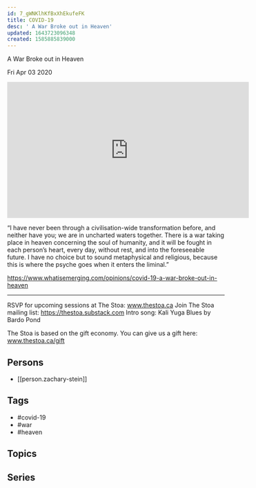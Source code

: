 ```yaml
---
id: 7_gWNKlhKfBxXhEkufeFK
title: COVID-19
desc: ' A War Broke out in Heaven'
updated: 1643723096348
created: 1585885839000
---
```



 A War Broke out in Heaven

Fri Apr 03 2020

<iframe width="560" height="315" src="https://www.youtube.com/embed/E1ZCueoJVnY" title="COVID-19: A War Broke out in Heaven w/ Zachary Stein" frameborder="0" allow="accelerometer; autoplay; clipboard-write; encrypted-media; gyroscope; picture-in-picture" allowfullscreen ></iframe>

“I have never been through a civilisation-wide transformation before, and neither have you; we are in uncharted waters together. There is a war taking place in heaven concerning the soul of humanity, and it will be fought in each person’s heart, every day, without rest, and into the foreseeable future. I have no choice but to sound metaphysical and religious, because this is where the psyche goes when it enters the liminal.”

https://www.whatisemerging.com/opinions/covid-19-a-war-broke-out-in-heaven

***

RSVP for upcoming sessions at The Stoa: www.thestoa.ca
Join The Stoa mailing list: https://thestoa.substack.com
Intro song: Kali Yuga Blues by Bardo Pond

The Stoa is based on the gift economy. You can give us a gift here: www.thestoa.ca/gift

## Persons

- [[person.zachary-stein]]

## Tags

- #covid-19
- #war
- #heaven

## Topics



## Series



